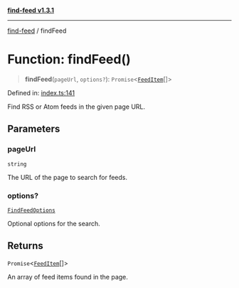 [**find-feed v1.3.1**](../README.md)

***

[find-feed](../README.md) / findFeed

# Function: findFeed()

> **findFeed**(`pageUrl`, `options?`): `Promise`\<[`FeedItem`](../interfaces/FeedItem.md)[]\>

Defined in: [index.ts:141](https://github.com/Robot-Inventor/find-feed/blob/40993303027225f2a257100aeb644d50c803ef4e/src/index.ts#L141)

Find RSS or Atom feeds in the given page URL.

## Parameters

### pageUrl

`string`

The URL of the page to search for feeds.

### options?

[`FindFeedOptions`](../interfaces/FindFeedOptions.md)

Optional options for the search.

## Returns

`Promise`\<[`FeedItem`](../interfaces/FeedItem.md)[]\>

An array of feed items found in the page.
